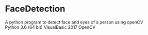 # FaceDetection
A python program to detect face and eyes of a person using openCV
Python 3.6 (64 bit)
VisualBasic 2017
OpenCV
